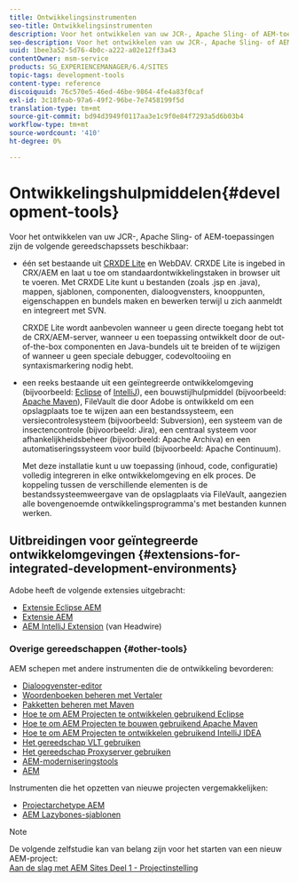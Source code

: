 ```yaml
---
title: Ontwikkelingsinstrumenten
seo-title: Ontwikkelingsinstrumenten
description: Voor het ontwikkelen van uw JCR-, Apache Sling- of AEM-toepassingen zijn een aantal gereedschapssets beschikbaar
seo-description: Voor het ontwikkelen van uw JCR-, Apache Sling- of AEM-toepassingen zijn een aantal gereedschapssets beschikbaar
uuid: 1bee3a52-5d76-4b0c-a222-a02e12ff3a43
contentOwner: msm-service
products: SG_EXPERIENCEMANAGER/6.4/SITES
topic-tags: development-tools
content-type: reference
discoiquuid: 76c570e5-46ed-46be-9864-4fe4a83f0caf
exl-id: 3c18feab-97a6-49f2-96be-7e7458199f5d
translation-type: tm+mt
source-git-commit: bd94d3949f0117aa3e1c9f0e84f7293a5d6b03b4
workflow-type: tm+mt
source-wordcount: '410'
ht-degree: 0%

---
```


# Ontwikkelingshulpmiddelen{#development-tools}

Voor het ontwikkelen van uw JCR-, Apache Sling- of AEM-toepassingen zijn de volgende gereedschapssets beschikbaar:

* één set bestaande uit [CRXDE Lite](/help/sites-developing/developing-with-crxde-lite.md) en WebDAV. CRXDE Lite is ingebed in CRX/AEM en laat u toe om standaardontwikkelingstaken in browser uit te voeren. Met CRXDE Lite kunt u bestanden (zoals .jsp en .java), mappen, sjablonen, componenten, dialoogvensters, knooppunten, eigenschappen en bundels maken en bewerken terwijl u zich aanmeldt en integreert met SVN.

   CRXDE Lite wordt aanbevolen wanneer u geen directe toegang hebt tot de CRX/AEM-server, wanneer u een toepassing ontwikkelt door de out-of-the-box componenten en Java-bundels uit te breiden of te wijzigen of wanneer u geen speciale debugger, codevoltooiing en syntaxismarkering nodig hebt.

* een reeks bestaande uit een geïntegreerde ontwikkelomgeving (bijvoorbeeld: [Eclipse](/help/sites-developing/howto-projects-eclipse.md) of [IntelliJ](/help/sites-developing/ht-intellij.md)), een bouwstijlhulpmiddel (bijvoorbeeld: [Apache Maven](/help/sites-developing/ht-projects-maven.md)), FileVault die door Adobe is ontwikkeld om een opslagplaats toe te wijzen aan een bestandssysteem, een versiecontrolesysteem (bijvoorbeeld: Subversion), een systeem van de insectencontrole (bijvoorbeeld: Jira), een centraal systeem voor afhankelijkheidsbeheer (bijvoorbeeld: Apache Archiva) en een automatiseringssysteem voor build (bijvoorbeeld: Apache Continuum).

   Met deze installatie kunt u uw toepassing (inhoud, code, configuratie) volledig integreren in elke ontwikkelomgeving en elk proces. De koppeling tussen de verschillende elementen is de bestandssysteemweergave van de opslagplaats via FileVault, aangezien alle bovengenoemde ontwikkelingsprogramma&#39;s met bestanden kunnen werken.

## Uitbreidingen voor geïntegreerde ontwikkelomgevingen {#extensions-for-integrated-development-environments}

Adobe heeft de volgende extensies uitgebracht:

* [Extensie Eclipse AEM](/help/sites-developing/aem-eclipse.md)
* [Extensie AEM](/help/sites-developing/aem-brackets.md)
* [AEM IntelliJ Extension](https://github.com/headwirecom/aem-ide-tooling-4-intellij/blob/master/documenation/AEM%20Tooling%20Plugin%20for%20IntelliJ%20IDEA.pdf)  (van Headwire)

### Overige gereedschappen {#other-tools}

AEM schepen met andere instrumenten die de ontwikkeling bevorderen:

* [Dialoogvenster-editor](/help/sites-developing/dialog-editor.md)
* [Woordenboeken beheren met Vertaler](/help/sites-developing/i18n-translator.md)
* [Pakketten beheren met Maven](/help/sites-developing/vlt-mavenplugin.md)
* [Hoe te om AEM Projecten te ontwikkelen gebruikend Eclipse](/help/sites-developing/howto-projects-eclipse.md)
* [Hoe te om AEM Projecten te bouwen gebruikend Apache Maven](/help/sites-developing/ht-projects-maven.md)
* [Hoe te om AEM Projecten te ontwikkelen gebruikend IntelliJ IDEA](/help/sites-developing/ht-intellij.md)
* [Het gereedschap VLT gebruiken](/help/sites-developing/ht-vlttool.md)
* [Het gereedschap Proxyserver gebruiken](/help/sites-developing/ht-proxy-server.md)
* [AEM-moderniseringstools](/help/sites-developing/modernization-tools.md)
* [AEM](/help/sites-developing/aem-repo-tool.md)

Instrumenten die het opzetten van nieuwe projecten vergemakkelijken:

* [Projectarchetype AEM](https://github.com/Adobe-Marketing-Cloud/aem-project-archetype)
* [AEM Lazybones-sjablonen](https://github.com/Adobe-Consulting-Services/lazybones-aem-templates)

>[!NOTE]
>
>De volgende zelfstudie kan van belang zijn voor het starten van een nieuw AEM-project:\
>[Aan de slag met AEM Sites Deel 1 - Projectinstelling](https://helpx.adobe.com/experience-manager/kt/sites/using/getting-started-wknd-tutorial-develop/part1.html)
